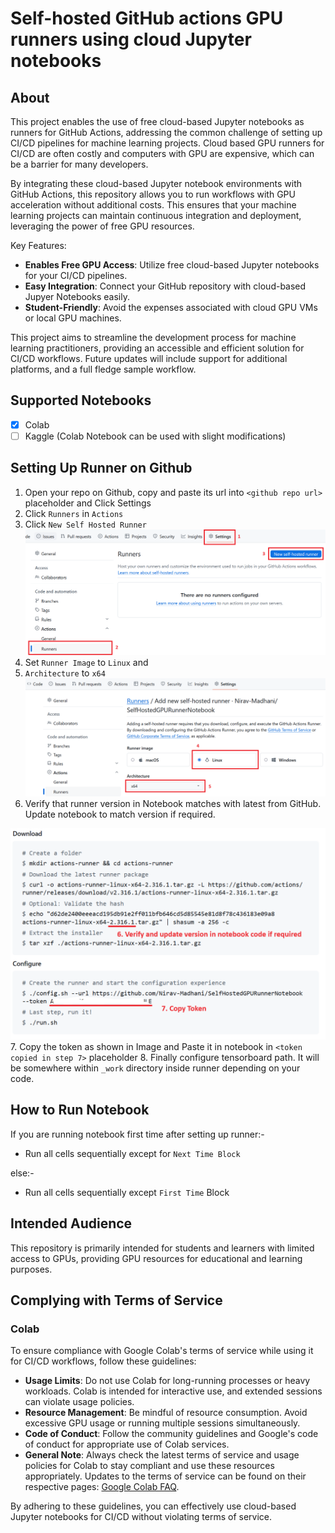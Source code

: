 
# Self-hosted GitHub actions GPU runners using cloud Jupyter notebooks

## About

This project enables the use of free cloud-based Jupyter notebooks as runners for GitHub Actions, addressing the common challenge of setting up CI/CD pipelines for machine learning projects. Cloud based GPU runners for CI/CD are often costly and computers with GPU are expensive, which can be a barrier for many developers.

By integrating these cloud-based Jupyter notebook environments with GitHub Actions, this repository allows you to run workflows with GPU acceleration without additional costs. This ensures that your machine learning projects can maintain continuous integration and deployment, leveraging the power of free GPU resources.

Key Features:
- **Enables Free GPU Access**: Utilize free cloud-based Jupyter notebooks for your CI/CD pipelines.
- **Easy Integration**: Connect your GitHub repository with cloud-based Jupyer Notebooks easily.
- **Student-Friendly**: Avoid the expenses associated with cloud GPU VMs or local GPU machines. 

This project aims to streamline the development process for machine learning practitioners, providing an accessible and efficient solution for CI/CD workflows. Future updates will include support for additional platforms, and a full fledge sample workflow.

## Supported Notebooks
- [x] Colab
- [ ] Kaggle (Colab Notebook can be used with slight modifications)

## Setting Up Runner on Github
1. Open your repo on Github, copy and paste its url into  `<github repo url>` placeholder and Click Settings
2. Click `Runners` in `Actions`
3. Click `New Self Hosted Runner`
![Creating Runner 1](image.png)
4. Set `Runner Image` to `Linux` and
5.  `Architecture` to `x64`
![Creating Runner 2](image-1.png)
6. Verify that runner version in Notebook matches with latest from GitHub. Update notebook to match version if required.

![Creating Runner 3](image-2.png)
7. Copy the token as shown in Image and Paste it in notebook in `<token copied in step 7>` placeholder
8. Finally configure tensorboard path. It will be somewhere within `_work` directory inside runner depending on your code.
## How to Run Notebook

If you are running notebook first time after setting up runner:-

* Run all cells sequentially except for `Next Time Block`

else:-

* Run all cells sequentially except `First Time` Block

## Intended Audience
This repository is primarily intended for students and learners with limited access to GPUs, providing GPU resources for educational and learning purposes.

## Complying with Terms of Service

### Colab
To ensure compliance with Google Colab's terms of service while using it for CI/CD workflows, follow these guidelines:

- **Usage Limits**: Do not use Colab for long-running processes or heavy workloads. Colab is intended for interactive use, and extended sessions can violate usage policies.
- **Resource Management**: Be mindful of resource consumption. Avoid excessive GPU usage or running multiple sessions simultaneously.
- **Code of Conduct**: Follow the community guidelines and Google's code of conduct for appropriate use of Colab services.
- **General Note**: Always check the latest terms of service and usage policies for Colab to stay compliant and use these resources appropriately. Updates to the terms of service can be found on their respective pages: [Google Colab FAQ](https://research.google.com/colaboratory/faq.html).

By adhering to these guidelines, you can effectively use cloud-based Jupyter notebooks for CI/CD without violating terms of service.
